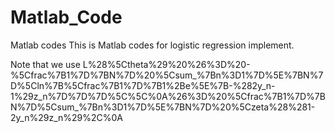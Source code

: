 # Matlab_Code
Matlab codes
This is Matlab codes for logistic regression implement.

Note that we use
L%28%5Ctheta%29%20%26%3D%20-%5Cfrac%7B1%7D%7BN%7D%20%5Csum_%7Bn%3D1%7D%5E%7BN%7D%5Cln%7B%5Cfrac%7B1%7D%7B1%2Be%5E%7B-%282y_n-1%29z_n%7D%7D%7D%5C%5C%0A%26%3D%20%5Cfrac%7B1%7D%7BN%7D%5Csum_%7Bn%3D1%7D%5E%7BN%7D%20%5Czeta%28%281-2y_n%29z_n%29%2C%0A
